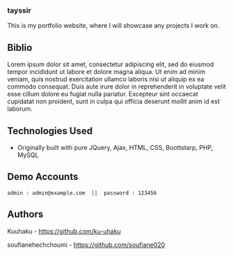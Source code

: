 ﻿### tayssir

This is my portfolio website, where I will showcase any projects I work on.

## Biblio

Lorem ipsum dolor sit amet, consectetur adipiscing elit, sed do eiusmod tempor incididunt ut labore et dolore magna aliqua. Ut enim ad minim veniam, quis nostrud exercitation ullamco laboris nisi ut aliquip ex ea commodo consequat. Duis aute irure dolor in reprehenderit in voluptate velit esse cillum dolore eu fugiat nulla pariatur. Excepteur sint occaecat cupidatat non proident, sunt in culpa qui officia deserunt mollit anim id est laborum.

## Technologies Used

- Originally built with pure JQuery, Ajax, HTML, CSS, Boottstarp, PHP, MySQL

## Demo Accounts

    admin : admin@example.com  ||  password : 123456

## Authors

Kuuhaku - https://github.com/ku-uhaku

soufianehechchoumi - https://github.com/soufiane020

